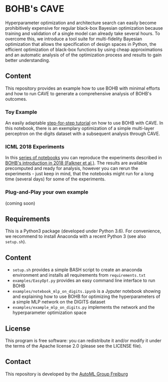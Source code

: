 # BOHB's CAVE

Hyperparameter optimization and architecture search can easily become prohibitively expensive for regular black-box
Bayesian optimization because training and validation of a single model can already take several hours. To overcome
this, we introduce a tool suite for multi-fidelity Bayesian optimization that allows the specification of design spaces
in Python, the efficient optimization of black-box functions by using cheap approximations and an automatic analysis of
of the optimization process and results to gain better understanding.

## Content

This repository provides an example how to use BOHB with minimal efforts and how to run CAVE to generate a comprehensive
analysis of BOHB's outcomes.

### Toy Example

An easily adaptable [step-for-step tutorial](http://github.com/automl/BOHBsCAVE/examples/mlp_on_digits) on how to use BOHB with CAVE. In this notebook, there is an
exemplary optimization of a simple multi-layer perceptron on the digits dataset with a subsequent analysis through CAVE.

### ICML 2018 Experiments

In this [series of notebooks](http://github.com/automl/BOHBsCAVE/examples/icml_2018_experiments) you can reproduce the experiments described in
[BOHB's introduction in 2018 (Falkner et al.)](http://proceedings.mlr.press/v80/falkner18a.html).
The results are available precomputed and ready for analysis, however you can rerun the experiments - just keep in mind,
that the notebooks might run for a long time (several days) for some of the experiments.

### Plug-and-Play your own example

(coming soon)

## Requirements

This is a Python3 package (developed under Python 3.6).  For convenience, we recommend to install Anaconda with a recent
Python 3 (see also `setup.sh`).

## Content

 * `setup.sh` provides a simple BASH script to create an anaconda environment and installs all requirements from
   `requirements.txt`
 * `examples/EasyOpt.py` provides an easy command line interface to run BOHB
 * `examples/notebook_mlp_on_digits.ipynb` is a Jyputer notebook showing and explaining how to use BOHB for optimizing
   the hyperparameters of a simple MLP network on the DIGITS dataset
 * `examples/example_mlp_on_digits.py` implements the network and the hyperparameter optimization space

## License

This program is free software: you can redistribute it and/or modify it under the terms of the Apache license 2.0
(please see the LICENSE file).

## Contact

This repository is developed by the [AutoML Group Freiburg](https://www.automl.org)
